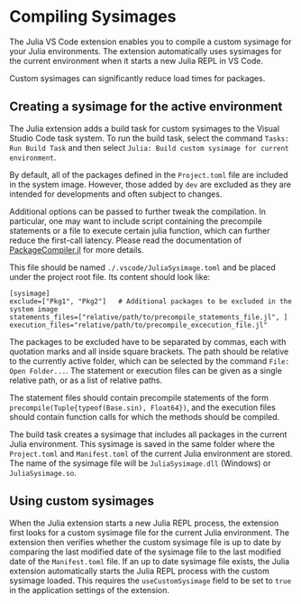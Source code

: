 # Compiling Sysimages

The Julia VS Code extension enables you to compile a custom sysimage for your Julia environments. The extension automatically uses sysimages for the current environment when it starts a new Julia REPL in VS Code. 

Custom sysimages can significantly reduce load times for packages. 

## Creating a sysimage for the active environment

The Julia extension adds a build task for custom sysimages to the Visual Studio Code task system. To run the build task, select the command `Tasks: Run Build Task` and then select `Julia: Build custom sysimage for current environment`. 

By default, all of the packages defined in the `Project.toml` file are included in the system image. However, those added by `dev` are excluded as they are intended for developments and often subject to changes.

Additional options can be passed to further tweak the compilation. In particular, one may want to include script containing the precompile statements or a file to execute certain julia function, which can further reduce the first-call latency. Please read the documentation of [PackageCompiler.jl](https://julialang.github.io/PackageCompiler.jl/stable/) for more details.

This file should be named `./.vscode/JuliaSysimage.toml` and be placed under the project root file. Its content should look like:

```
[sysimage]
exclude=["Pkg1", "Pkg2"]   # Additional packages to be excluded in the system image
statements_files=["relative/path/to/precompile_statements_file.jl", ]
execution_files="relative/path/to/precompile_excecution_file.jl"
```
The packages to be excluded have to be separated by commas, each with quotation marks and all inside square brackets.
The path should be relative to the currently active folder, which can be selected by the command `File: Open Folder...`. The statement or execution files can be given as a single relative path, or as a list of relative paths.

The statement files should contain precompile statements of the form `precompile(Tuple{typeof(Base.sin), Float64})`, and the execution files should contain function calls for which the methods should be compiled. 

The build task creates a sysimage that includes all packages in the current Julia environment. This sysimage is saved in the same folder where the `Project.toml` and `Manifest.toml` of the current Julia environment are stored. The name of the sysimage file will be `JuliaSysimage.dll` (Windows) or `JuliaSysimage.so`. 

## Using custom sysimages

When the Julia extension starts a new Julia REPL process, the extension first looks for a custom sysimage file for the current Julia environment. The extension then verifies whether the custom sysimage file is up to date by comparing the last modified date of the sysimage file to the last modified date of the `Manifest.toml` file. If an up to date sysimage file exists, the Julia extension automatically starts the Julia REPL process with the custom sysimage loaded. 
This requires the `useCustomSysimage` field to be set to `true` in the application settings of the extension.
